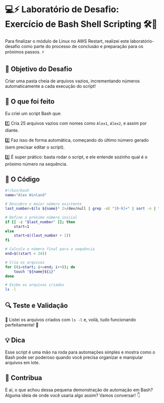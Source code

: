# 💻⚡ Laboratório de Desafio: Exercício de Bash Shell Scripting 🛠️🎯

Para finalizar o módulo de Linux no AWS Restart, realizei este laboratório-desafio como parte do processo de conclusão e preparação para os próximos passos. ⚡

## 🎯 Objetivo do Desafio

Criar uma pasta cheia de arquivos vazios, incrementando números automaticamente a cada execução do script!

## 🚀 O que foi feito

Eu criei um script Bash que:

1️⃣ Cria 25 arquivos vazios com nomes como `Alex1`, `Alex2`, e assim por diante.

2️⃣ Faz isso de forma automática, começando do último número gerado (sem precisar editar o script).

3️⃣ É super prático: basta rodar o script, e ele entende sozinho qual é o próximo número na sequência.

## 🔧 O Código

```bash
#!/bin/bash
name="Alex Winland"

# Descobre o maior número existente
last_number=$(ls ${name}* 2>/dev/null | grep -oE "[0-9]+" | sort -n | tail -n 1)

# Define o próximo número inicial
if [[ -z "$last_number" ]]; then
    start=1
else
    start=$((last_number + 1))
fi

# Calcula o número final para a sequência
end=$((start + 24))

# Cria os arquivos
for ((i=start; i<=end; i++)); do
    touch "${name}${i}"
done

# Exibe os arquivos criados
ls -l
```

## 🔍 Teste e Validação

📂 Listei os arquivos criados com `ls -l` e, voilà, tudo funcionando perfeitamente! 🚀

## 💡 Dica

Esse script é uma mão na roda para automações simples e mostra como o Bash pode ser poderoso quando você precisa organizar e manipular arquivos em lote.

## 💬 Contribua

E aí, o que achou dessa pequena demonstração de automação em Bash? Alguma ideia de onde você usaria algo assim? Vamos conversar! 👇
